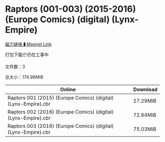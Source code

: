 # Raptors (001-003) (2015-2016) (Europe Comics) (digital) (Lynx-Empire)

[磁力链接⬇Magnet Link](magnet:?xt=urn:btih:ec63153eeb0c0140cf5541a5e704054bb0e64f8e&dn=Raptors%20%28001-003%29%20%282015-2016%29%20%28Europe%20Comics%29%20%28digital%29%20%28Lynx-Empire%29)

打包下载📦仍在工事中

文件数：3

总大小：174.96MiB

Online | Download
--- | ---
Raptors 001 (2015) (Europe Comics) (digital) (Lynx-Empire).cbr | 27.29MiB
Raptors 002 (2016) (Europe Comics) (digital) (Lynx-Empire).cbr | 72.64MiB
Raptors 003 (2016) (Europe Comics) (digital) (Lynx-Empire).cbr | 75.03MiB